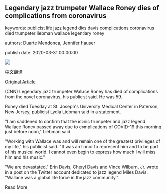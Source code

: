 ## Legendary jazz trumpeter Wallace Roney dies of complications from coronavirus

keywords: publicist life jazz legend dies davis complications coronavirus died trumpeter liebman wallace legendary roney

authors: Duarte Mendonca, Jennifer Hauser

publish date: 2020-03-31 00:00:00

![](https://cdn.cnn.com/cnnnext/dam/assets/200331215315-01-wallace-roney-file-2016-super-tease.jpg)

[中文翻译](Legendary%20jazz%20trumpeter%20Wallace%20Roney%20dies%20of%20complications%20from%20coronavirus_zh.md)

[Original Article](https://edition.cnn.com/2020/03/31/us/wallace-roney-death-covid-19/index.html)

(CNN) Legendary jazz trumpeter Wallace Roney has died of complications from the novel coronavirus, his publicist said. He was 59.

Roney died Tuesday at St. Joseph's University Medical Center in Paterson, New Jersey, publicist Lydia Liebman said in a statement.

"I am saddened to confirm that the iconic trumpeter and jazz legend Wallace Roney passed away due to complications of COVID-19 this morning just before noon," Liebman said.

"Working with Wallace was and will remain one of the greatest privileges of my life," his publicist said. "It was an honor to represent him and to be part of his musical world. I cannot even begin to express how much I will miss him and his music."

"We are devastated," Erin Davis, Cheryl Davis and Vince Wilburn, Jr. wrote in a post on the Twitter account dedicated to jazz legend Miles Davis. "Wallace was a global life force in the jazz community."

Read More